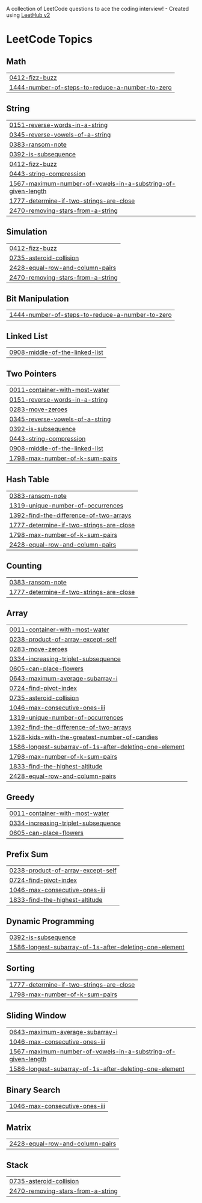 A collection of LeetCode questions to ace the coding interview! - Created using [LeetHub v2](https://github.com/arunbhardwaj/LeetHub-2.0)
<!---LeetCode Topics Start-->
# LeetCode Topics
## Math
|  |
| ------- |
| [0412-fizz-buzz](https://github.com/alisrml/leetcode/tree/master/0412-fizz-buzz) |
| [1444-number-of-steps-to-reduce-a-number-to-zero](https://github.com/alisrml/leetcode/tree/master/1444-number-of-steps-to-reduce-a-number-to-zero) |
## String
|  |
| ------- |
| [0151-reverse-words-in-a-string](https://github.com/alisrml/leetcode/tree/master/0151-reverse-words-in-a-string) |
| [0345-reverse-vowels-of-a-string](https://github.com/alisrml/leetcode/tree/master/0345-reverse-vowels-of-a-string) |
| [0383-ransom-note](https://github.com/alisrml/leetcode/tree/master/0383-ransom-note) |
| [0392-is-subsequence](https://github.com/alisrml/leetcode/tree/master/0392-is-subsequence) |
| [0412-fizz-buzz](https://github.com/alisrml/leetcode/tree/master/0412-fizz-buzz) |
| [0443-string-compression](https://github.com/alisrml/leetcode/tree/master/0443-string-compression) |
| [1567-maximum-number-of-vowels-in-a-substring-of-given-length](https://github.com/alisrml/leetcode/tree/master/1567-maximum-number-of-vowels-in-a-substring-of-given-length) |
| [1777-determine-if-two-strings-are-close](https://github.com/alisrml/leetcode/tree/master/1777-determine-if-two-strings-are-close) |
| [2470-removing-stars-from-a-string](https://github.com/alisrml/leetcode/tree/master/2470-removing-stars-from-a-string) |
## Simulation
|  |
| ------- |
| [0412-fizz-buzz](https://github.com/alisrml/leetcode/tree/master/0412-fizz-buzz) |
| [0735-asteroid-collision](https://github.com/alisrml/leetcode/tree/master/0735-asteroid-collision) |
| [2428-equal-row-and-column-pairs](https://github.com/alisrml/leetcode/tree/master/2428-equal-row-and-column-pairs) |
| [2470-removing-stars-from-a-string](https://github.com/alisrml/leetcode/tree/master/2470-removing-stars-from-a-string) |
## Bit Manipulation
|  |
| ------- |
| [1444-number-of-steps-to-reduce-a-number-to-zero](https://github.com/alisrml/leetcode/tree/master/1444-number-of-steps-to-reduce-a-number-to-zero) |
## Linked List
|  |
| ------- |
| [0908-middle-of-the-linked-list](https://github.com/alisrml/leetcode/tree/master/0908-middle-of-the-linked-list) |
## Two Pointers
|  |
| ------- |
| [0011-container-with-most-water](https://github.com/alisrml/leetcode/tree/master/0011-container-with-most-water) |
| [0151-reverse-words-in-a-string](https://github.com/alisrml/leetcode/tree/master/0151-reverse-words-in-a-string) |
| [0283-move-zeroes](https://github.com/alisrml/leetcode/tree/master/0283-move-zeroes) |
| [0345-reverse-vowels-of-a-string](https://github.com/alisrml/leetcode/tree/master/0345-reverse-vowels-of-a-string) |
| [0392-is-subsequence](https://github.com/alisrml/leetcode/tree/master/0392-is-subsequence) |
| [0443-string-compression](https://github.com/alisrml/leetcode/tree/master/0443-string-compression) |
| [0908-middle-of-the-linked-list](https://github.com/alisrml/leetcode/tree/master/0908-middle-of-the-linked-list) |
| [1798-max-number-of-k-sum-pairs](https://github.com/alisrml/leetcode/tree/master/1798-max-number-of-k-sum-pairs) |
## Hash Table
|  |
| ------- |
| [0383-ransom-note](https://github.com/alisrml/leetcode/tree/master/0383-ransom-note) |
| [1319-unique-number-of-occurrences](https://github.com/alisrml/leetcode/tree/master/1319-unique-number-of-occurrences) |
| [1392-find-the-difference-of-two-arrays](https://github.com/alisrml/leetcode/tree/master/1392-find-the-difference-of-two-arrays) |
| [1777-determine-if-two-strings-are-close](https://github.com/alisrml/leetcode/tree/master/1777-determine-if-two-strings-are-close) |
| [1798-max-number-of-k-sum-pairs](https://github.com/alisrml/leetcode/tree/master/1798-max-number-of-k-sum-pairs) |
| [2428-equal-row-and-column-pairs](https://github.com/alisrml/leetcode/tree/master/2428-equal-row-and-column-pairs) |
## Counting
|  |
| ------- |
| [0383-ransom-note](https://github.com/alisrml/leetcode/tree/master/0383-ransom-note) |
| [1777-determine-if-two-strings-are-close](https://github.com/alisrml/leetcode/tree/master/1777-determine-if-two-strings-are-close) |
## Array
|  |
| ------- |
| [0011-container-with-most-water](https://github.com/alisrml/leetcode/tree/master/0011-container-with-most-water) |
| [0238-product-of-array-except-self](https://github.com/alisrml/leetcode/tree/master/0238-product-of-array-except-self) |
| [0283-move-zeroes](https://github.com/alisrml/leetcode/tree/master/0283-move-zeroes) |
| [0334-increasing-triplet-subsequence](https://github.com/alisrml/leetcode/tree/master/0334-increasing-triplet-subsequence) |
| [0605-can-place-flowers](https://github.com/alisrml/leetcode/tree/master/0605-can-place-flowers) |
| [0643-maximum-average-subarray-i](https://github.com/alisrml/leetcode/tree/master/0643-maximum-average-subarray-i) |
| [0724-find-pivot-index](https://github.com/alisrml/leetcode/tree/master/0724-find-pivot-index) |
| [0735-asteroid-collision](https://github.com/alisrml/leetcode/tree/master/0735-asteroid-collision) |
| [1046-max-consecutive-ones-iii](https://github.com/alisrml/leetcode/tree/master/1046-max-consecutive-ones-iii) |
| [1319-unique-number-of-occurrences](https://github.com/alisrml/leetcode/tree/master/1319-unique-number-of-occurrences) |
| [1392-find-the-difference-of-two-arrays](https://github.com/alisrml/leetcode/tree/master/1392-find-the-difference-of-two-arrays) |
| [1528-kids-with-the-greatest-number-of-candies](https://github.com/alisrml/leetcode/tree/master/1528-kids-with-the-greatest-number-of-candies) |
| [1586-longest-subarray-of-1s-after-deleting-one-element](https://github.com/alisrml/leetcode/tree/master/1586-longest-subarray-of-1s-after-deleting-one-element) |
| [1798-max-number-of-k-sum-pairs](https://github.com/alisrml/leetcode/tree/master/1798-max-number-of-k-sum-pairs) |
| [1833-find-the-highest-altitude](https://github.com/alisrml/leetcode/tree/master/1833-find-the-highest-altitude) |
| [2428-equal-row-and-column-pairs](https://github.com/alisrml/leetcode/tree/master/2428-equal-row-and-column-pairs) |
## Greedy
|  |
| ------- |
| [0011-container-with-most-water](https://github.com/alisrml/leetcode/tree/master/0011-container-with-most-water) |
| [0334-increasing-triplet-subsequence](https://github.com/alisrml/leetcode/tree/master/0334-increasing-triplet-subsequence) |
| [0605-can-place-flowers](https://github.com/alisrml/leetcode/tree/master/0605-can-place-flowers) |
## Prefix Sum
|  |
| ------- |
| [0238-product-of-array-except-self](https://github.com/alisrml/leetcode/tree/master/0238-product-of-array-except-self) |
| [0724-find-pivot-index](https://github.com/alisrml/leetcode/tree/master/0724-find-pivot-index) |
| [1046-max-consecutive-ones-iii](https://github.com/alisrml/leetcode/tree/master/1046-max-consecutive-ones-iii) |
| [1833-find-the-highest-altitude](https://github.com/alisrml/leetcode/tree/master/1833-find-the-highest-altitude) |
## Dynamic Programming
|  |
| ------- |
| [0392-is-subsequence](https://github.com/alisrml/leetcode/tree/master/0392-is-subsequence) |
| [1586-longest-subarray-of-1s-after-deleting-one-element](https://github.com/alisrml/leetcode/tree/master/1586-longest-subarray-of-1s-after-deleting-one-element) |
## Sorting
|  |
| ------- |
| [1777-determine-if-two-strings-are-close](https://github.com/alisrml/leetcode/tree/master/1777-determine-if-two-strings-are-close) |
| [1798-max-number-of-k-sum-pairs](https://github.com/alisrml/leetcode/tree/master/1798-max-number-of-k-sum-pairs) |
## Sliding Window
|  |
| ------- |
| [0643-maximum-average-subarray-i](https://github.com/alisrml/leetcode/tree/master/0643-maximum-average-subarray-i) |
| [1046-max-consecutive-ones-iii](https://github.com/alisrml/leetcode/tree/master/1046-max-consecutive-ones-iii) |
| [1567-maximum-number-of-vowels-in-a-substring-of-given-length](https://github.com/alisrml/leetcode/tree/master/1567-maximum-number-of-vowels-in-a-substring-of-given-length) |
| [1586-longest-subarray-of-1s-after-deleting-one-element](https://github.com/alisrml/leetcode/tree/master/1586-longest-subarray-of-1s-after-deleting-one-element) |
## Binary Search
|  |
| ------- |
| [1046-max-consecutive-ones-iii](https://github.com/alisrml/leetcode/tree/master/1046-max-consecutive-ones-iii) |
## Matrix
|  |
| ------- |
| [2428-equal-row-and-column-pairs](https://github.com/alisrml/leetcode/tree/master/2428-equal-row-and-column-pairs) |
## Stack
|  |
| ------- |
| [0735-asteroid-collision](https://github.com/alisrml/leetcode/tree/master/0735-asteroid-collision) |
| [2470-removing-stars-from-a-string](https://github.com/alisrml/leetcode/tree/master/2470-removing-stars-from-a-string) |
<!---LeetCode Topics End-->